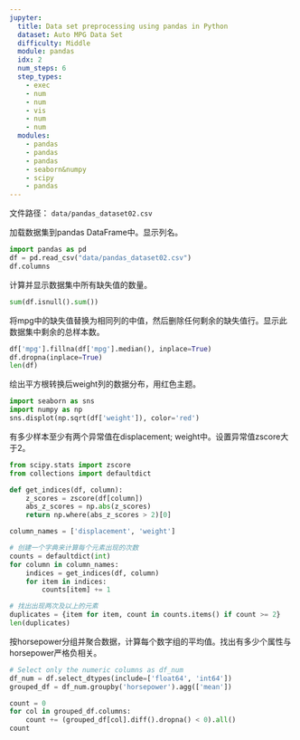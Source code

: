 ```yaml
---
jupyter:
  title: Data set preprocessing using pandas in Python
  dataset: Auto MPG Data Set
  difficulty: Middle
  module: pandas
  idx: 2
  num_steps: 6
  step_types:
    - exec
    - num
    - num
    - vis
    - num
    - num
  modules:
    - pandas
    - pandas
    - pandas
    - seaborn&numpy
    - scipy
    - pandas
---
```


文件路径： `data/pandas_dataset02.csv`

加载数据集到pandas DataFrame中。显示列名。

```python
import pandas as pd
df = pd.read_csv("data/pandas_dataset02.csv")
df.columns
```

计算并显示数据集中所有缺失值的数量。

```python
sum(df.isnull().sum())
```

将mpg中的缺失值替换为相同列的中值，然后删除任何剩余的缺失值行。显示此数据集中剩余的总样本数。

```python
df['mpg'].fillna(df['mpg'].median(), inplace=True)
df.dropna(inplace=True)
len(df)
```

绘出平方根转换后weight列的数据分布，用红色主题。

```python
import seaborn as sns
import numpy as np
sns.displot(np.sqrt(df['weight']), color='red')
```

有多少样本至少有两个异常值在displacement; weight中。设置异常值zscore大于2。

```python
from scipy.stats import zscore
from collections import defaultdict

def get_indices(df, column):
    z_scores = zscore(df[column])
    abs_z_scores = np.abs(z_scores)
    return np.where(abs_z_scores > 2)[0]

column_names = ['displacement', 'weight']

# 创建一个字典来计算每个元素出现的次数
counts = defaultdict(int)
for column in column_names:
    indices = get_indices(df, column)
    for item in indices:
        counts[item] += 1

# 找出出现两次及以上的元素
duplicates = {item for item, count in counts.items() if count >= 2}
len(duplicates)
```

按horsepower分组并聚合数据，计算每个数字组的平均值。找出有多少个属性与horsepower严格负相关。

```python
# Select only the numeric columns as df_num
df_num = df.select_dtypes(include=['float64', 'int64'])
grouped_df = df_num.groupby('horsepower').agg(['mean'])

count = 0
for col in grouped_df.columns:
    count += (grouped_df[col].diff().dropna() < 0).all()
count
```